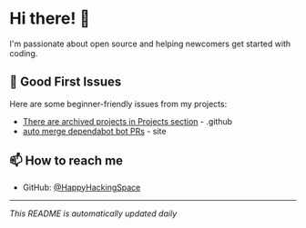 # Hi there! 👋

I'm passionate about open source and helping newcomers get started with coding.

## 🌟 Good First Issues

Here are some beginner-friendly issues from my projects:

- [There are archived projects in Projects section](https://github.com/HappyHackingSpace/.github/issues/2) - .github
- [auto merge dependabot bot PRs](https://github.com/HappyHackingSpace/site/issues/13) - site

## 📫 How to reach me
- GitHub: [@HappyHackingSpace](https://github.com/HappyHackingSpace)

---
*This README is automatically updated daily*
